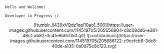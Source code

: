 
    Hello and Welcome!

    Developer in Progress ;)
<p align="center">
![tumblr_ll439xVQdz1qel10ao1_500](https://user-images.githubusercontent.com/114519705/205656804-c8c08dd6-e381-48cf-ab82-0c4fe6b6c050.gif)
![contributions](https://user-images.githubusercontent.com/114519705/205656122-c9cefcb8-3dc8-40de-a135-0a0d75c8c123.svg)
</p>


<!---
Microwonk/Microwonk is a ✨ special ✨ repository because its `README.md` (this file) appears on your GitHub profile.
You can click the Preview link to take a look at your changes.
--->
